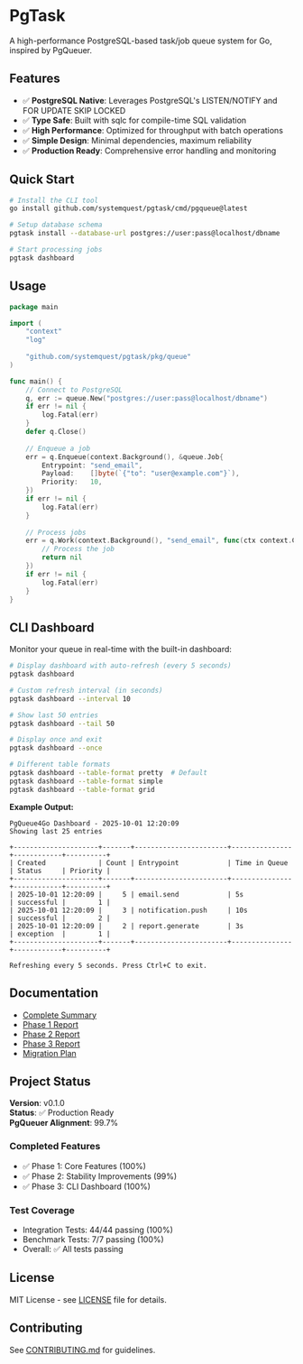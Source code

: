 # PgTask

A high-performance PostgreSQL-based task/job queue system for Go, inspired by PgQueuer.

## Features

- ✅ **PostgreSQL Native**: Leverages PostgreSQL's LISTEN/NOTIFY and FOR UPDATE SKIP LOCKED
- ✅ **Type Safe**: Built with sqlc for compile-time SQL validation
- ✅ **High Performance**: Optimized for throughput with batch operations
- ✅ **Simple Design**: Minimal dependencies, maximum reliability
- ✅ **Production Ready**: Comprehensive error handling and monitoring

## Quick Start

```bash
# Install the CLI tool
go install github.com/systemquest/pgtask/cmd/pgqueue@latest

# Setup database schema
pgtask install --database-url postgres://user:pass@localhost/dbname

# Start processing jobs
pgtask dashboard
```

## Usage

```go
package main

import (
    "context"
    "log"
    
    "github.com/systemquest/pgtask/pkg/queue"
)

func main() {
    // Connect to PostgreSQL
    q, err := queue.New("postgres://user:pass@localhost/dbname")
    if err != nil {
        log.Fatal(err)
    }
    defer q.Close()
    
    // Enqueue a job
    err = q.Enqueue(context.Background(), &queue.Job{
        Entrypoint: "send_email",
        Payload:    []byte(`{"to": "user@example.com"}`),
        Priority:   10,
    })
    if err != nil {
        log.Fatal(err)
    }
    
    // Process jobs
    err = q.Work(context.Background(), "send_email", func(ctx context.Context, job *queue.Job) error {
        // Process the job
        return nil
    })
    if err != nil {
        log.Fatal(err)
    }
}
```

## CLI Dashboard

Monitor your queue in real-time with the built-in dashboard:

```bash
# Display dashboard with auto-refresh (every 5 seconds)
pgtask dashboard

# Custom refresh interval (in seconds)
pgtask dashboard --interval 10

# Show last 50 entries
pgtask dashboard --tail 50

# Display once and exit
pgtask dashboard --once

# Different table formats
pgtask dashboard --table-format pretty  # Default
pgtask dashboard --table-format simple
pgtask dashboard --table-format grid
```

**Example Output:**
```
PgQueue4Go Dashboard - 2025-10-01 12:20:09
Showing last 25 entries

+---------------------+-------+-----------------------+---------------+------------+----------+
| Created             | Count | Entrypoint            | Time in Queue | Status     | Priority |
+---------------------+-------+-----------------------+---------------+------------+----------+
| 2025-10-01 12:20:09 |     5 | email.send            | 5s            | successful |        1 |
| 2025-10-01 12:20:09 |     3 | notification.push     | 10s           | successful |        2 |
| 2025-10-01 12:20:09 |     2 | report.generate       | 3s            | exception  |        1 |
+---------------------+-------+-----------------------+---------------+------------+----------+

Refreshing every 5 seconds. Press Ctrl+C to exit.
```

## Documentation

- [Complete Summary](../docs/pgqueue4go_complete_summary.md)
- [Phase 1 Report](../docs/pgqueue4go_phase1_completion_report.md)
- [Phase 2 Report](../docs/pgqueue4go_phase2_completion_report.md)
- [Phase 3 Report](../docs/pgqueue4go_phase3_cli_dashboard_completion.md)
- [Migration Plan](../docs/pgqueue4go_migration_plan.md)

## Project Status

**Version**: v0.1.0  
**Status**: ✅ Production Ready  
**PgQueuer Alignment**: 99.7%

### Completed Features
- ✅ Phase 1: Core Features (100%)
- ✅ Phase 2: Stability Improvements (99%)
- ✅ Phase 3: CLI Dashboard (100%)

### Test Coverage
- Integration Tests: 44/44 passing (100%)
- Benchmark Tests: 7/7 passing (100%)
- Overall: ✅ All tests passing

## License

MIT License - see [LICENSE](LICENSE) file for details.

## Contributing

See [CONTRIBUTING.md](CONTRIBUTING.md) for guidelines.